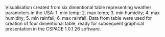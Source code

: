 Visualisation created from six dimentional table representing weather parameters in the USA: 1. min temp; 2. max temp; 3. min humidity; 4. max humidity; 5. min rainfall; 6. max rainfall. Data from table were used for creation of four dimentional table, ready for subsequent graphical presentation in the CSPACE 1.0.1.26 software.
